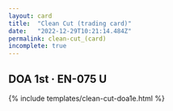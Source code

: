 ```yaml
---
layout: card
title:  "Clean Cut (trading card)"
date:   "2022-12-29T10:21:14.484Z"
permalink: clean-cut_(card)
incomplete: true
---
```


## DOA 1st &middot; EN-075 U

{% include templates/clean-cut-doa1e.html %}
